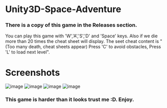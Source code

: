 # Unity3D-Space-Adventure
### There is a copy of this game in the Releases section.  
You can play this game with 'W','A','S','D' and 'Space' keys. Also if we die more than 20 times the cheat sheet will display. The seet cheat content is "(Too many death, cheat sheets appear) Press 'C' to avoid obstacles, Press 'L' to load next level".

# Screenshots
![image](https://user-images.githubusercontent.com/45359225/182204962-dbe42319-5b44-4e84-88b8-58316f5bee10.png)
![image](https://user-images.githubusercontent.com/45359225/182205200-66cbbb95-006b-4245-a327-2516bc51974c.png)
![image](https://user-images.githubusercontent.com/45359225/182205324-d8ba72ed-11ba-4d40-8f82-069e57fb5a90.png)
![image](https://user-images.githubusercontent.com/45359225/182205460-8e1cce9a-5ff8-431b-8030-ed1667cc3474.png)

### This game is harder than it looks trust me :D. Enjoy.
